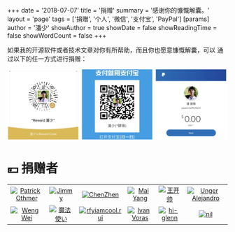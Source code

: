 +++
date = '2018-07-07'
title = '捐赠'
summary = '感谢你的慷慨解囊。'
layout = 'page'
tags = ['捐赠', '个人', '微信', '支付宝', 'PayPal']
[params]
  author = '潘少'
showAuthor = true
showDate = false
showReadingTime = false
showWordCount = false
+++

如果我的开源软件或者技术文章对你有所帮助，而且你也愿意慷慨解囊，可以 通过以下的任一方式进行捐赠：

[![](img/donation.png)](https://www.paypal.me/R136a1X)

# 💴 捐赠者

<table>
  <tbody>
    <tr>
      <td align="center" valign="middle">
        <a target="_blank" href="https://github.com/patrick-othmer">
          <img src="https://avatars1.githubusercontent.com/u/8964313" width="100" alt="Patrick Othmer" />
        </a>
      </td>
      <td align="center" valign="middle">
        <a target="_blank" href="https://github.com/panjf2000/ants">
          <img src="https://avatars2.githubusercontent.com/u/50285334" width="100" alt="Jimmy" />
        </a>
      </td>
      <td align="center" valign="middle">
        <a target="_blank" href="https://github.com/cafra">
          <img src="https://avatars0.githubusercontent.com/u/13758306" width="100" alt="ChenZhen" />
        </a>
      </td>
      <td align="center" valign="middle">
        <a target="_blank" href="https://github.com/yangwenmai">
          <img src="https://avatars0.githubusercontent.com/u/1710912" width="100" alt="Mai Yang" />
        </a>
      </td>
      <td align="center" valign="middle">
        <a target="_blank" href="https://github.com/BeijingWks">
          <img src="https://avatars3.githubusercontent.com/u/33656339" width="100" alt="王开帅" />
        </a>
      </td>
      <td align="center" valign="middle">
        <a target="_blank" href="https://github.com/refs">
          <img src="https://avatars3.githubusercontent.com/u/6905948" width="100" alt="Unger Alejandro" />
        </a>
      </td>
    </tr>
    <tr>
      <td align="center" valign="middle">
        <a target="_blank" href="https://github.com/Wuvist">
          <img src="https://avatars.githubusercontent.com/u/657796" width="100" alt="Weng Wei" />
        </a>
      </td>
      <td align="center" valign="middle">
        <a target="_blank" href="https://github.com/Inasayang">
          <img src="https://avatars.githubusercontent.com/u/30060632" width="100" alt="魔法使い" />
        </a>
      </td>
      <td align="center" valign="middle">
        <a target="_blank" href="https://github.com/rfyiamcool">
          <img src="https://avatars.githubusercontent.com/u/3785409" width="100" alt="rfyiamcool.rui" />
        </a>
      </td>
      <td align="center" valign="middle">
        <a target="_blank" href="https://github.com/ivoras">
          <img src="https://avatars.githubusercontent.com/u/2300424" width="100" alt="Ivan Voras" />
        </a>
      </td>
      <td align="center" valign="middle">
        <a target="_blank" href="https://github.com/hi-glenn">
          <img src="https://avatars.githubusercontent.com/u/7918942" width="100" alt="hi-glenn" />
        </a>
      </td>
      <td align="center" valign="middle">
        <a target="_blank" href="https://github.com/XiaoK29">
          <img src="https://avatars.githubusercontent.com/u/38639105" width="100" alt="nil" />
        </a>
      </td>
    </tr>
  </tbody>
</table>
